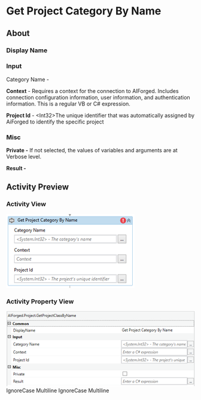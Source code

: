 # Get Project Category By Name

## About

### Display Name

### Input

Category Name -

**Context** - Requires a context for the connection to AIForged. Includes connection configuration information, user information, and authentication information. This is a regular VB or C# expression.

**Project Id** - \<Int32>The unique identifier that was automatically assigned by AiForged to identify the specific project

### Misc

**Private -** If not selected, the values of variables and arguments are at Verbose level.

**Result -**

## Activity Preview

### Activity View

![](../../../assets/image%20%2816%29%20%283%29.png)
### Activity Property View

![](../../../assets/image%20%2839%29%20%285%29.png)
 IgnoreCase Multiline IgnoreCase Multiline

